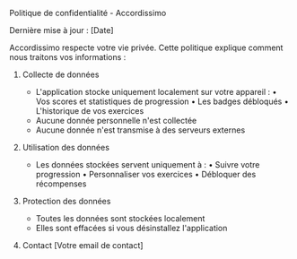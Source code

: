 Politique de confidentialité - Accordissimo

Dernière mise à jour : [Date]

Accordissimo respecte votre vie privée. Cette politique explique comment nous traitons vos informations :

1. Collecte de données
   - L'application stocke uniquement localement sur votre appareil :
     • Vos scores et statistiques de progression
     • Les badges débloqués
     • L'historique de vos exercices
   - Aucune donnée personnelle n'est collectée
   - Aucune donnée n'est transmise à des serveurs externes

2. Utilisation des données
   - Les données stockées servent uniquement à :
     • Suivre votre progression
     • Personnaliser vos exercices
     • Débloquer des récompenses

3. Protection des données
   - Toutes les données sont stockées localement
   - Elles sont effacées si vous désinstallez l'application

4. Contact
   [Votre email de contact]
